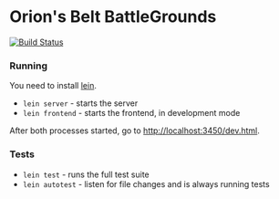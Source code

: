 # Orion's Belt BattleGrounds
[![Build Status](https://travis-ci.org/orionsbelt-battlegrounds/game.svg?branch=master)](https://travis-ci.org/orionsbelt-battlegrounds/game)

### Running

You need to install [lein](http://leiningen.org/).

* `lein server` - starts the server
* `lein frontend` - starts the frontend, in development mode

After both processes started, go to [http://localhost:3450/dev.html](http://localhost:3450/dev.html).

### Tests

* `lein test` - runs the full test suite
* `lein autotest` - listen for file changes and is always running tests
